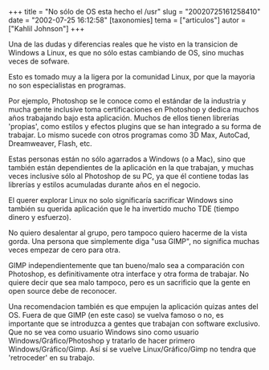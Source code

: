 +++
title = "No sólo de OS esta hecho el /usr"
slug = "20020725161258410"
date = "2002-07-25 16:12:58"
[taxonomies]
tema = ["articulos"]
autor = ["Kahlil Johnson"]
+++

Una de las dudas y diferencias reales que he visto en la transicion de
Windows a Linux, es que no sólo estas cambiando de OS, sino muchas veces
de sofware.

Esto es tomado muy a la ligera por la comunidad Linux, por que la
mayoria no son especialistas en programas.

<!-- more -->
Por ejemplo, Photoshop se le conoce como el estándar de la industria y
mucha gente inclusive toma certificaciones en Photoshop y dedica muchos
años trabajando bajo esta aplicación. Muchos de ellos tienen librerías
'propias', como estilos y efectos plugins que se han integrado a su
forma de trabajar. Lo mismo sucede con otros programas como 3D Max,
AutoCad, Dreamweaver, Flash, etc.

Estas personas están no sólo agarrados a Windows (o a Mac), sino que
también están dependientes de la aplicación en la que trabajan, y muchas
veces inclusive sólo al Photoshop de su PC, ya que él contiene todas las
librerías y estilos acumuladas durante años en el negocio.

El querer explorar Linux no solo significaría sacrificar Windows sino
también su querida aplicación que le ha invertido mucho TDE (tiempo
dinero y esfuerzo).

No quiero desalentar al grupo, pero tampoco quiero hacerme de la vista
gorda. Una persona que simplemente diga &quot;usa GIMP&quot;, no
significa muchas veces empezar de cero para otra.

GIMP independientemente que tan bueno/malo sea a comparación con
Photoshop, es definitivamente otra interface y otra forma de trabajar.
No quiere decir que sea malo tampoco, pero es un sacrificio que la gente
en open source debe de reconocer.

Una recomendacion también es que empujen la aplicación quizas antes del
OS. Fuera de que GIMP (en este caso) se vuelva famoso o no, es
importante que se introduzca a gentes que trabajan con software
exclusivo. Que no se vea como usuario Windows sino como usuario
Windows/Gráfico/Photoshop y tratarlo de hacer primero
Windows/Gráfico/Gimp. Así sí se vuelve Linux/Gráfico/Gimp no tendra que
'retroceder' en su trabajo.

